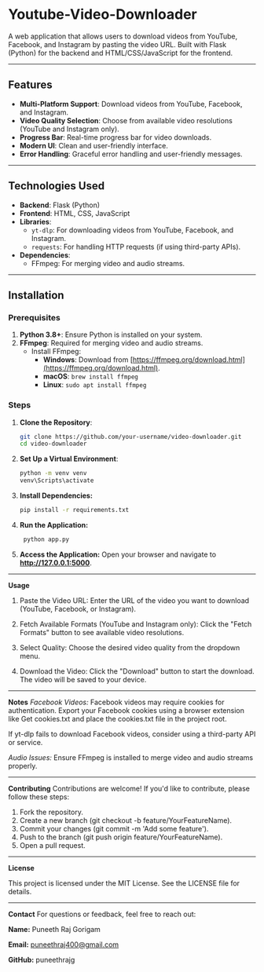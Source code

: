 # Youtube-Video-Downloader

A web application that allows users to download videos from YouTube, Facebook, and Instagram by pasting the video URL. Built with Flask (Python) for the backend and HTML/CSS/JavaScript for the frontend.

---

## Features

- **Multi-Platform Support**: Download videos from YouTube, Facebook, and Instagram.
- **Video Quality Selection**: Choose from available video resolutions (YouTube and Instagram only).
- **Progress Bar**: Real-time progress bar for video downloads.
- **Modern UI**: Clean and user-friendly interface.
- **Error Handling**: Graceful error handling and user-friendly messages.

---

## Technologies Used

- **Backend**: Flask (Python)
- **Frontend**: HTML, CSS, JavaScript
- **Libraries**:
  - `yt-dlp`: For downloading videos from YouTube, Facebook, and Instagram.
  - `requests`: For handling HTTP requests (if using third-party APIs).
- **Dependencies**:
  - FFmpeg: For merging video and audio streams.

---

## Installation

### Prerequisites

1. **Python 3.8+**: Ensure Python is installed on your system.
2. **FFmpeg**: Required for merging video and audio streams.
   - Install FFmpeg:
     - **Windows**: Download from [https://ffmpeg.org/download.html](https://ffmpeg.org/download.html).
     - **macOS**: `brew install ffmpeg`
     - **Linux**: `sudo apt install ffmpeg`

### Steps

1. **Clone the Repository**:
   ```bash
   git clone https://github.com/your-username/video-downloader.git
   cd video-downloader
2. **Set Up a Virtual Environment**:
   ```bash
   python -m venv venv
   venv\Scripts\activate
4. **Install Dependencies:**
   ```bash
   pip install -r requirements.txt
6. **Run the Application:**
   ```bash
    python app.py
8. **Access the Application:**
   Open your browser and navigate to **http://127.0.0.1:5000**.


---
**Usage**

1. Paste the Video URL:
    Enter the URL of the video you want to download (YouTube, Facebook, or Instagram).

2. Fetch Available Formats (YouTube and Instagram only):
    Click the "Fetch Formats" button to see available video resolutions.

3. Select Quality:
    Choose the desired video quality from the dropdown menu.

4. Download the Video:
    Click the "Download" button to start the download. The video will be saved to your device.

---
**Notes**
*Facebook Videos:*
  Facebook videos may require cookies for authentication. Export your Facebook cookies using a browser extension like Get      cookies.txt and place the cookies.txt file in the project root.
  
  If yt-dlp fails to download Facebook videos, consider using a third-party API or service.

*Audio Issues:*
  Ensure FFmpeg is installed to merge video and audio streams properly.

---

**Contributing**
Contributions are welcome! If you'd like to contribute, please follow these steps:
  1. Fork the repository.
  2. Create a new branch (git checkout -b feature/YourFeatureName).
  3. Commit your changes (git commit -m 'Add some feature').
  4. Push to the branch (git push origin feature/YourFeatureName).
  5. Open a pull request.

---

**License**
  
  This project is licensed under the MIT License. See the LICENSE file for details.

---

**Contact**
  For questions or feedback, feel free to reach out:

  **Name:** Puneeth Raj Gorigam

  **Email:** puneethraj400@gmail.com

  **GitHub:** puneethrajg

